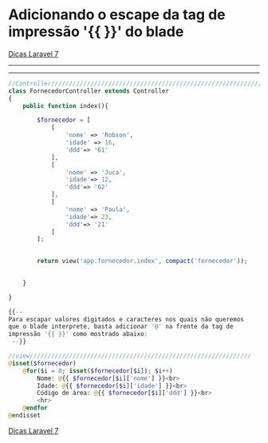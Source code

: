 # Adicionando o escape da tag de impressão '{{ }}' do blade

[Dicas Laravel 7](../Dicas%20Laravel%207%202e5c0d9961144cf38cce725d0901476d.md)

---

---

```php
//Controller//////////////////////////////////////////////////////////////
class FornecedorController extends Controller
{
    public function index(){

        $fornecedor = [
            [
                'nome' => 'Robson',
                'idade' => 16,
                'ddd'=> '61'
            ],
            [
                'nome' => 'Juca',
                'idade'=> 12,
                'ddd'=> '62'
            ],
            [
                'nome' => 'Paula',
                'idade'=> 23,
                'ddd'=> '21'
            ]
        ];

  
        return view('app.fornecedor.index', compact('fornecedor')); 
    

    }

}

{{--
Para escapar valores digitados e caracteres nos quais não queremos
que o blade interprete, basta adicionar '@' na frente da tag de
impressão '{{ }}' como mostrado abaixo:
 --}}

//view//////////////////////////////////////////////////////////////
@isset($fornecedor)
    @for($i = 0; isset($fornecedor[$i]); $i++)
        Nome: @{{ $fornecedor[$i]['nome'] }}<br>
        Idade: @{{ $fornecedor[$i]['idade'] }}<br>
        Código de área: @{{ $fornecedor[$i]['ddd'] }}<br>
        <hr>
    @endfor
@endisset
```

[Dicas Laravel 7](../Dicas%20Laravel%207%202e5c0d9961144cf38cce725d0901476d.md)